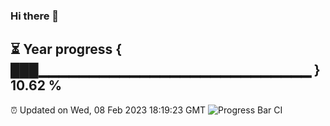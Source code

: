 ### Hi there 👋
⏳ Year progress { ███▁▁▁▁▁▁▁▁▁▁▁▁▁▁▁▁▁▁▁▁▁▁▁▁▁▁▁ } 10.62 %
---
⏰ Updated on Wed, 08 Feb 2023 18:19:23 GMT
![Progress Bar CI](https://github.com/liununu/liununu/workflows/Progress%20Bar%20CI/badge.svg)
